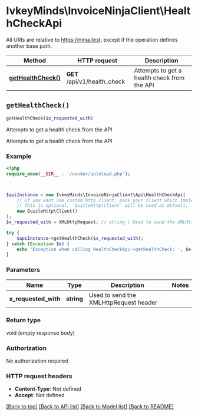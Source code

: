 # IvkeyMinds\InvoiceNinjaClient\HealthCheckApi

All URIs are relative to https://ninja.test, except if the operation defines another base path.

| Method | HTTP request | Description |
| ------------- | ------------- | ------------- |
| [**getHealthCheck()**](HealthCheckApi.md#getHealthCheck) | **GET** /api/v1/health_check | Attempts to get a health check from the API |


## `getHealthCheck()`

```php
getHealthCheck($x_requested_with)
```

Attempts to get a health check from the API

Attempts to get a health check from the API

### Example

```php
<?php
require_once(__DIR__ . '/vendor/autoload.php');



$apiInstance = new IvkeyMinds\InvoiceNinjaClient\Api\HealthCheckApi(
    // If you want use custom http client, pass your client which implements `GuzzleHttp\ClientInterface`.
    // This is optional, `GuzzleHttp\Client` will be used as default.
    new GuzzleHttp\Client()
);
$x_requested_with = XMLHttpRequest; // string | Used to send the XMLHttpRequest header

try {
    $apiInstance->getHealthCheck($x_requested_with);
} catch (Exception $e) {
    echo 'Exception when calling HealthCheckApi->getHealthCheck: ', $e->getMessage(), PHP_EOL;
}
```

### Parameters

| Name | Type | Description  | Notes |
| ------------- | ------------- | ------------- | ------------- |
| **x_requested_with** | **string**| Used to send the XMLHttpRequest header | |

### Return type

void (empty response body)

### Authorization

No authorization required

### HTTP request headers

- **Content-Type**: Not defined
- **Accept**: Not defined

[[Back to top]](#) [[Back to API list]](../../README.md#endpoints)
[[Back to Model list]](../../README.md#models)
[[Back to README]](../../README.md)
